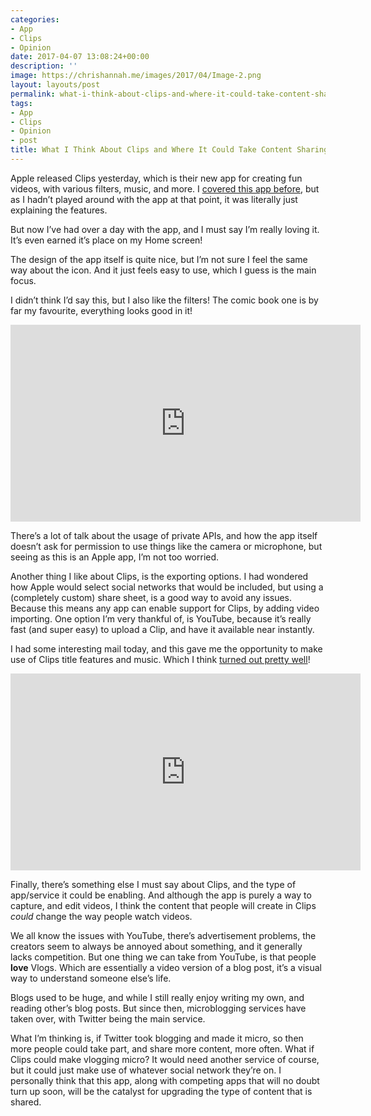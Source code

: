 ```yaml
---
categories:
- App
- Clips
- Opinion
date: 2017-04-07 13:08:24+00:00
description: ''
image: https://chrishannah.me/images/2017/04/Image-2.png
layout: layouts/post
permalink: what-i-think-about-clips-and-where-it-could-take-content-sharing/
tags:
- App
- Clips
- Opinion
- post
title: What I Think About Clips and Where It Could Take Content Sharing
---
```


<div class="kg-card-markdown">
<p>Apple released Clips yesterday, which is their new app for creating fun videos, with various filters, music, and more. I <a href="http://theapp.life/apple-announce-new-clips-app-for-creating-and-sharing-videos/">covered this app before</a>, but as I hadn’t played around with the app at that point, it was literally just explaining the features.</p>
<p>But now I’ve had over a day with the app, and I must say I’m really loving it. It’s even earned it’s place on my Home screen!</p>
<p>The design of the app itself is quite nice, but I’m not sure I feel the same way about the icon. And it just feels easy to use, which I guess is the main focus.</p>
<p>I didn’t think I’d say this, but I also like the filters! The comic book one is by far my favourite, everything looks good in it!</p>
<div class="video-container"><iframe src="https://www.youtube.com/embed/Q1244fPrXaI" width="560" height="315" frameborder="0" allowfullscreen="allowfullscreen"></iframe></div>
<p>There’s a lot of talk about the usage of private APIs, and how the app itself doesn’t ask for permission to use things like the camera or microphone, but seeing as this is an Apple app, I’m not too worried.</p>
<p>Another thing I like about Clips, is the exporting options. I had wondered how Apple would select social networks that would be included, but using a (completely custom) share sheet, is a good way to avoid any issues. Because this means any app can enable support for Clips, by adding video importing. One option I’m very thankful of, is YouTube, because it’s really fast (and super easy) to upload a Clip, and have it available near instantly.</p>
<p>I had some interesting mail today, and this gave me the opportunity to make use of Clips title features and music. Which I think <a href="https://www.youtube.com/watch?v=7kYnG4VwHww">turned out pretty well</a>!</p>
<div class="video-container"><iframe src="https://www.youtube.com/embed/7kYnG4VwHww" width="560" height="315" frameborder="0" allowfullscreen="allowfullscreen"></iframe></div>
<p>Finally, there’s something else I must say about Clips, and the type of app/service it could be enabling. And although the app is purely a way to capture, and edit videos, I think the content that people will create in Clips <em>could</em> change the way people watch videos.</p>
<p>We all know the issues with YouTube, there’s advertisement problems, the creators seem to always be annoyed about something, and it generally lacks competition. But one thing we can take from YouTube, is that people <strong>love</strong> Vlogs. Which are essentially a video version of a blog post, it’s a visual way to understand someone else’s life.</p>
<p>Blogs used to be huge, and while I still really enjoy writing my own, and reading other’s blog posts. But since then, microblogging services have taken over, with Twitter being the main service.</p>
<p>What I’m thinking is, if Twitter took blogging and made it micro, so then more people could take part, and share more content, more often. What if Clips could make vlogging micro? It would need another service of course, but it could just make use of whatever social network they’re on. I personally think that this app, along with competing apps that will no doubt turn up soon, will be the catalyst for upgrading the type of content that is shared.</p>
</div>

